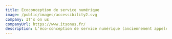 ```yaml
---
title: Ecoconception de service numérique
image: /public/images/accessibility2.svg
company: IT's on us
companyUrl: https://www.itsonus.fr/
description: L’éco-conception de service numérique (anciennement appelé éco-conception logicielle ou des logiciels) consiste à améliorer l’efficience des applications dès leur conception pour réduire les impacts environnementaux et économiques associés tout en améliorant significativement l’expérience utilisateur. Cette démarche s’inscrit dans le cadre plus large de la conception responsable de service numérique.
---
```

